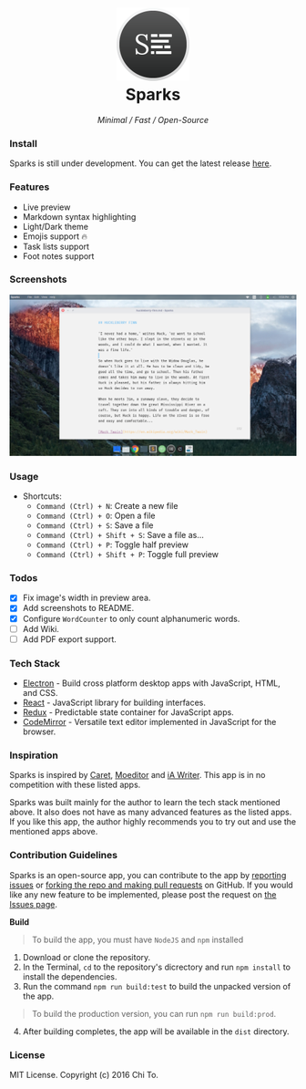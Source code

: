 <h1 align="center">
  <img src="./build/icons/256x256.png" width="128">
  <br>
  Sparks
</h1>
<p align="center" style="font-style: italic;">Minimal / Fast / Open-Source</p>

### Install

Sparks is still under development. You can get the latest release [here](https://github.com/sgleung/sparks).

### Features

- Live preview
- Markdown syntax highlighting
- Light/Dark theme
- Emojis support :fire:
- Task lists support
- Foot notes support

### Screenshots

![screenshot](./app/static/screenshot-0.png)

### Usage

- Shortcuts:
  - `Command (Ctrl) + N`: Create a new file
  - `Command (Ctrl) + O`: Open a file
  - `Command (Ctrl) + S`: Save a file
  - `Command (Ctrl) + Shift + S`: Save a file as...
  - `Command (Ctrl) + P`: Toggle half preview
  - `Command (Ctrl) + Shift + P`: Toggle full preview


### Todos

- [x] Fix image's width in preview area.
- [x] Add screenshots to README.
- [x] Configure `WordCounter` to only count alphanumeric words.
- [ ] Add Wiki.
- [ ] Add PDF export support.

### Tech Stack

- [Electron](http://electron.atom.io/) - Build cross platform desktop apps with JavaScript, HTML, and CSS.
- [React](https://facebook.github.io/react/) - JavaScript library for building interfaces.
- [Redux](http://redux.js.org/) - Predictable state container for JavaScript apps.
- [CodeMirror](https://codemirror.net/) - Versatile text editor implemented in JavaScript for the browser.

### Inspiration

Sparks is inspired by [Caret](https://caret.io/), [Moeditor](http://moeditor.org/) and [iA Writer](https://ia.net/writer). This app is in no competition with these listed apps.

Sparks was built mainly for the author to learn the tech stack mentioned above. It also does not have as many advanced features as the listed apps. If you like this app, the author highly recommends you to try out and use the mentioned apps above.

### Contribution Guidelines

Sparks is an open-source app, you can contribute to the app by [reporting issues](https://github.com/sgleung/sparks/issues) or [forking the repo and making pull requests](https://github.com/sgleung/sparks/pulls) on GitHub. If you would like any new feature to be implemented, please post the request on [the Issues page](https://github.com/sgleung/sparks/issues).

**Build**

> To build the app, you must have `NodeJS` and `npm` installed

1. Download or clone the repository.
2. In the Terminal, `cd` to the repository's dicrectory and run `npm install` to install the dependencies.
3. Run the command `npm run build:test` to build the unpacked version of the app.
  > To build the production version, you can run `npm run build:prod`.
4. After building completes, the app will be available in the `dist` directory.

### License

MIT License. Copyright (c) 2016 Chi To.
